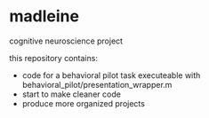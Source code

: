 # madleine

cognitive neuroscience project

this repository contains:
* code for a behavioral pilot task
	executeable with behavioral\_pilot/presentation\_wrapper.m
* start to make cleaner code
* produce more organized projects
